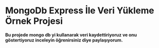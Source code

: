 <h1>MongoDb Express İle Veri Yükleme Örnek Projesi</h1>
<strong>Bu projede mongo db yi kullanarak veri kaydettiriyoruz ve onu göstertiyoruz inceleyin öğrenirsiniz diye paylaşıyorum.</strong>
